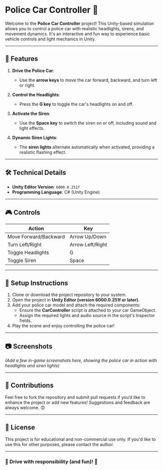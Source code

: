 # Police Car Controller 🚓

Welcome to the **Police Car Controller** project! This Unity-based simulation allows you to control a police car with realistic headlights, sirens, and movement dynamics. It's an interactive and fun way to experience basic vehicle controls and light mechanics in Unity.

---

## 🚀 Features

1. **Drive the Police Car**:
   - Use the **arrow keys** to move the car forward, backward, and turn left or right.

2. **Control the Headlights**:
   - Press the **G key** to toggle the car's headlights on and off.

3. **Activate the Siren**:
   - Use the **Space key** to switch the siren on or off, including sound and light effects.

4. **Dynamic Siren Lights**:
   - The **siren lights** alternate automatically when activated, providing a realistic flashing effect.

---

## 🛠️ Technical Details

- **Unity Editor Version**: `6000.0.251f`
- **Programming Language**: C# (Unity Engine)

---

## 🎮 Controls

| **Action**                | **Key**            |
|---------------------------|--------------------|
| Move Forward/Backward     | Arrow Up/Down      |
| Turn Left/Right           | Arrow Left/Right   |
| Toggle Headlights         | G                  |
| Toggle Siren              | Space              |

---

## 🔧 Setup Instructions

1. Clone or download the project repository to your system.
2. Open the project in **Unity Editor (version 6000.0.251f or later)**.
3. Add your police car model and attach the required components:
   - Ensure the **CarController** script is attached to your car GameObject.
   - Assign the required lights and audio source in the script's Inspector fields.
4. Play the scene and enjoy controlling the police car!

---

## 📷 Screenshots
*(Add a few in-game screenshots here, showing the police car in action with headlights and siren lights)*

---

## 🤝 Contributions

Feel free to fork the repository and submit pull requests if you’d like to enhance the project or add new features! Suggestions and feedback are always welcome. 😊

---

## 📄 License

This project is for educational and non-commercial use only. If you'd like to use this for other purposes, please contact the author.

---

### 🚓 Drive with responsibility (and fun)! 🚦
